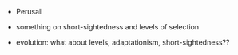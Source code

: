 * Perusall


* something on short-sightedness and levels of selection
* evolution: what about levels, adaptationism, short-sightedness??




